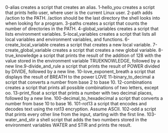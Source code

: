 0-alias creates a script that creates an alias.
1-hello_you creates a script that prints hello user, where user is the current Linux user.
2-path adds /action to the PATH. /action should be the last directory the shell looks into when looking for a program.
3-paths creates a script that counts the number of directories in the PATH.
4-global_variables creates a script that lists environment variables.
5-local_variables creates a script that lists all local variables and environment variables, and functions.
6-create_local_variable creates  a script that creates a new local variable.
7-create_global_variable creates a script that creates a new global variable.
8-true_knowledge a script that prints the result of the addition of 128 with the value stored in the environment variable TRUEKNOWLEDGE, followed by a new line.9-divide_and_rule a script that prints the result of POWER divided by DIVIDE, followed by a new line.
10-love_exponent_breath a script that displays the result of BREATH to the power LOVE
11-binary_to_decimal a script that converts a number from base 2 to base 10.
12-combinations creates a script that prints all possible combinations of two letters, except oo.
13-print_float a script that prints a number with two decimal places, followed by a new line.
100-decimal_to_hexadecimal a script that converts a number from base 10 to base 16.
101-rot13 a script that encodes and decodes text using the rot13 encryption. Assume ASCII.
102-odd a script that prints every other line from the input, starting with the first line.
103-water_and_stir a shell script that adds the two numbers stored in the environment variables WATER and STIR and prints the result.

